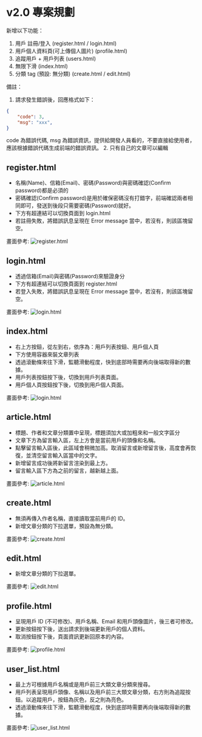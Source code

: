 # v2.0 專案規劃

新增以下功能：

1. 用戶 註冊/登入 (register.html / login.html)
2. 用戶個人資料頁(可上傳個人圖片) (profile.html)
3. 追蹤用戶 + 用戶列表 (users.html)
4. 無限下滑 (index.html)
5. 分類 tag (預設: 無分類) (create.html / edit.html)

備註：
1. 請求發生錯誤後，回應格式如下：

```json
{
    "code": 3,
    "msg": "xxx",
}
```

code 為錯誤代碼, msg 為錯誤資訊，提供給開發人員看的，不要直接給使用者，應該根據錯誤代碼生成前端的錯誤資訊。
2. 只有自己的文章可以編輯

## register.html

* 名稱(Name)、信箱(Email)、密碼(Password)與密碼確認(Confirm password)都是必須的
* 密碼確認(Confirm password)是用於確保密碼沒有打錯字，前端確認兩者相同即可，發送到後段只需要密碼(Password)就好。
* 下方有超連結可以切換頁面到 login.html
* 若註冊失敗，將錯誤訊息呈現在 Error message 當中，若沒有，則該區塊留空。

畫面參考: ![register.html](/repo/v2/register.png)

## login.html

* 透過信箱(Email)與密碼(Password)來驗證身分
* 下方有超連結可以切換頁面到 register.html
* 若登入失敗，將錯誤訊息呈現在 Error message 當中，若沒有，則該區塊留空。

畫面參考: ![login.html](/repo/v2/login.png)

## index.html

* 右上方按鈕，從左到右，依序為：用戶列表按鈕、用戶個人頁
* 下方使用容器來裝文章列表
* 透過滾動條來往下滑，監聽滑動程度，快到底部時需要再向後端取得新的數據。
* 用戶列表按鈕按下後，切換到用戶列表頁面。
* 用戶個人頁按鈕按下後，切換到用戶個人頁面。

畫面參考: ![login.html](/repo/v2/index.png)

## article.html

* 標題、作者和文章分類置中呈現，標題須加大或加粗來和一般文字區分
* 文章下方為留言輸入區，左上方會是當前用戶的頭像和名稱。
* 點擊留言輸入區後，此區域會稍微加高。取消留言或新增留言後，高度會再恢復，並清空留言輸入區當中的文字。
* 新增留言成功後將新留言渲染到最上方。
* 留言輸入區下方為之前的留言，越新越上面。

畫面參考: ![article.html](/repo/v2/article.png)

## create.html

* 無須再傳入作者名稱，直接讀取當前用戶的 ID。
* 新增文章分類的下拉選單，預設為無分類。

畫面參考: ![create.html](/repo/v2/create.png)

## edit.html

* 新增文章分類的下拉選單。

畫面參考: ![edit.html](/repo/v2/edit.png)

## profile.html

* 呈現用戶 ID (不可修改)、用戶名稱、Email 和用戶頭像圖片，後三者可修改。
* 更新按鈕按下後，送出請求到後端更新用戶的個人資料。
* 取消按鈕按下後，頁面資訊更新回原本的內容。

畫面參考: ![profile.html](/repo/v2/profile.png)

## user_list.html

* 最上方可根據用戶名稱或是用戶前三大類文章分類來搜尋。
* 用戶列表呈現用戶頭像、名稱以及用戶前三大類文章分類，右方則為追蹤按鈕。以追蹤用戶，按鈕為灰色，反之則為亮色。
* 透過滾動條來往下滑，監聽滑動程度，快到底部時需要再向後端取得新的數據。

畫面參考: ![user_list.html](/repo/v2/user_list.png)